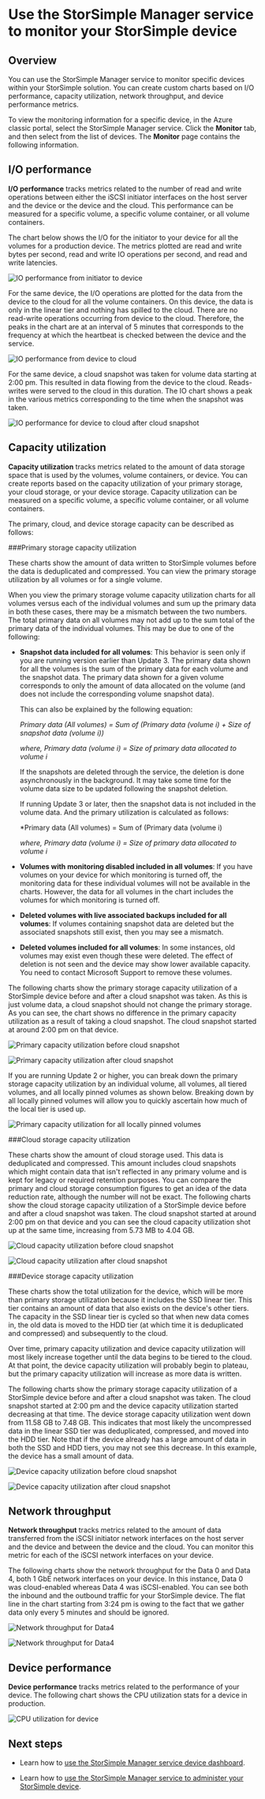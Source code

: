 <properties 
   pageTitle="Monitor your StorSimple device | Microsoft Azure"
   description="Describes how to use the StorSimple Manager service to monitor I/O performance, capacity utilization, network throughput, and device performance."
   services="storsimple"
   documentationCenter="NA"
   authors="alkohli"
   manager="carmonm"
   editor="" />
<tags 
   ms.service="storsimple"
   ms.devlang="NA"
   ms.topic="article"
   ms.tgt_pltfrm="NA"
   ms.workload="TBD"
   ms.date="08/16/2016"
   ms.author="alkohli" />

# <a name="use-the-storsimple-manager-service-to-monitor-your-storsimple-device"></a>Use the StorSimple Manager service to monitor your StorSimple device 

## <a name="overview"></a>Overview

You can use the StorSimple Manager service to monitor specific devices within your StorSimple solution. You can create custom charts based on I/O performance, capacity utilization, network throughput, and device performance metrics. 

To view the monitoring information for a specific device, in the Azure classic portal, select the StorSimple Manager service. Click the **Monitor** tab, and then select from the list of devices. The **Monitor** page contains the following information.

## <a name="io-performance"></a>I/O performance 

**I/O performance** tracks metrics related to the number of read and write operations between either the iSCSI initiator interfaces on the host server and the device or the device and the cloud. This performance can be measured for a specific volume, a specific volume container, or all volume containers.

The chart below shows the I/O for the initiator to your device for all the volumes for a production device. The metrics plotted are read and write bytes per second, read and write IO operations per second, and read and write latencies.

![IO performance from initiator to device](./media/storsimple-monitor-device/StorSimple_IO_Performance_For_InitiatorTODevice_For_AllVolumesM.png)

For the same device, the I/O operations are plotted for the data from the device to the cloud for all the volume containers. On this device, the data is only in the linear tier and nothing has spilled to the cloud. There are no read-write operations occurring from device to the cloud. Therefore, the peaks in the chart are at an interval of 5 minutes that corresponds to the frequency at which the heartbeat is checked between the device and the service. 

![IO performance from device to cloud](./media/storsimple-monitor-device/StorSimple_IO_Performance_For_DeviceTOCloud_For_AllVolumeContainersM.png)


For the same device, a cloud snapshot was taken for volume data starting at 2:00 pm. This resulted in data flowing from the device to the cloud. Reads-writes were served to the cloud in this duration. The IO chart shows a peak in the various metrics corresponding to the time when the snapshot was taken. 

![IO performance for device to cloud after cloud snapshot](./media/storsimple-monitor-device/StorSimple_IO_Performance_For_DeviceTOCloud_For_AllVolumeContainers2M.png)


## <a name="capacity-utilization"></a>Capacity utilization 

**Capacity utilization** tracks metrics related to the amount of data storage space that is used by the volumes, volume containers, or device. You can create reports based on the capacity utilization of your primary storage, your cloud storage, or your device storage. Capacity utilization can be measured on a specific volume, a specific volume container, or all volume containers.


The primary, cloud, and device storage capacity can be described as follows:

###<a name="primary-storage-capacity-utilization"></a>Primary storage capacity utilization
 
These charts show the amount of data written to StorSimple volumes before the data is deduplicated and compressed. You can view the primary storage utilization by all volumes or for a single volume.

When you view the primary storage volume capacity utilization charts for all volumes versus each of the individual volumes and sum up the primary data in both these cases, there may be a mismatch between the two numbers. The total primary data on all volumes may not add up to the sum total of the primary data of the individual volumes. This may be due to one of the following:

- **Snapshot data included for all volumes**: This behavior is seen only if you are running version earlier than Update 3. The primary data shown for all the volumes is the sum of the primary data for each volume and the snapshot data. The primary data shown for a given volume corresponds to only the amount of data allocated on the volume (and does not include the corresponding volume snapshot data).

    This can also be explained by the following equation:

    *Primary data (All volumes) = Sum of (Primary data (volume i) + Size of snapshot data (volume i))*
    
    *where, Primary data (volume i) = Size of primary data allocated to volume i*
 
    If the snapshots are deleted through the service, the deletion is done asynchronously in the background. It may take some time for the volume data size to be updated following the snapshot deletion. 

    If running Update 3 or later, then the snapshot data is not included in the volume data. And the primary utilization is calculated as follows:

    *Primary data (All volumes) = Sum of (Primary data (volume i)
    
    *where, Primary data (volume i) = Size of primary data allocated to volume i*
 
- **Volumes with monitoring disabled included in all volumes**: If you have volumes on your device for which monitoring is turned off, the monitoring data for these individual volumes will not be available in the charts. However, the data for all volumes in the chart includes the volumes for which monitoring is turned off. 
 
- **Deleted volumes with live associated backups included for all volumes**: If volumes containing snapshot data are deleted but the associated snapshots still exist, then you may see a mismatch.

- **Deleted volumes included for all volumes**: In some instances, old volumes may exist even though these were deleted. The effect of deletion is not seen and the device may show lower available capacity. You need to contact Microsoft Support to remove these volumes.

The following charts show the primary storage capacity utilization of a StorSimple device before and after a cloud snapshot was taken. As this is just volume data, a cloud snapshot should not change the primary storage. As you can see, the chart shows no difference in the primary capacity utilization as a result of taking a cloud snapshot. The cloud snapshot started at around 2:00 pm on that device.

![Primary capacity utilization before cloud snapshot](./media/storsimple-monitor-device/StorSimple_PrimaryCapacityUtil_For_AllVolumes2M.png)

![Primary capacity utilization after cloud snapshot](./media/storsimple-monitor-device/StorSimple_PrimaryCapacityUtil_For_AllVolumes1M.png)

If you are running Update 2 or higher, you can break down the primary storage capacity utilization by an individual volume, all volumes, all tiered volumes, and all locally pinned volumes as shown below. Breaking down by all locally pinned volumes will allow you to quickly ascertain how much of the local tier is used up.

![Primary capacity utilization for all locally pinned volumes](./media/storsimple-monitor-device/localvolumes.png)


###<a name="cloud-storage-capacity-utilization"></a>Cloud storage capacity utilization

These charts show the amount of cloud storage used. This data is deduplicated and compressed. This amount includes cloud snapshots which might contain data that isn't reflected in any primary volume and is kept for legacy or required retention purposes. You can compare the primary and cloud storage consumption figures to get an idea of the data reduction rate, although the number will not be exact. The following charts show the cloud storage capacity utilization of a StorSimple device before and after a cloud snapshot was taken. The cloud snapshot started at around 2:00 pm on that device and you can see the cloud capacity utilization shot up at the same time, increasing from 5.73 MB to 4.04 GB.

![Cloud capacity utilization before cloud snapshot](./media/storsimple-monitor-device/StorSimple_CloudCapacityUtil_For_AllVolumeContainers2M.png)

![Cloud capacity utilization after cloud snapshot](./media/storsimple-monitor-device/StorSimple_CloudCapacityUtil_For_AllVolumeContainers1M.png)


###<a name="device-storage-capacity-utilization"></a>Device storage capacity utilization

These charts show the total utilization for the device, which will be more than primary storage utilization because it includes the SSD linear tier. This tier contains an amount of data that also exists on the device's other tiers. The capacity in the SSD linear tier is cycled so that when new data comes in, the old data is moved to the HDD tier (at which time it is deduplicated and compressed) and subsequently to the cloud.

Over time, primary capacity utilization and device capacity utilization will most likely increase together until the data begins to be tiered to the cloud. At that point, the device capacity utilization will probably begin to plateau, but the primary capacity utilization will increase as more data is written.

The following charts show the primary storage capacity utilization of a StorSimple device before and after a cloud snapshot was taken. The cloud snapshot started at 2:00 pm and the device capacity utilization started decreasing at that time. The device storage capacity utilization went down from 11.58 GB to 7.48 GB. This indicates that most likely the uncompressed data in the linear SSD tier was deduplicated, compressed, and moved into the HDD tier. Note that if the device already has a large amount of data in both the SSD and HDD tiers, you may not see this decrease. In this example, the device has a small amount of data.

![Device capacity utilization before cloud snapshot](./media/storsimple-monitor-device/StorSimple_DeviceCapacityUtil2M.png)

![Device capacity utilization after cloud snapshot](./media/storsimple-monitor-device/StorSimple_DeviceCapacityUtil1M.png)


## <a name="network-throughput"></a>Network throughput

**Network throughput** tracks metrics related to the amount of data transferred from the iSCSI initiator network interfaces on the host server and the device and between the device and the cloud. You can monitor this metric for each of the iSCSI network interfaces on your device.

The following charts show the network throughput for the Data 0 and Data 4, both 1 GbE network interfaces on your device. In this instance, Data 0 was cloud-enabled whereas Data 4 was iSCSI-enabled. You can see both the inbound and the outbound traffic for your StorSimple device. The flat line in the chart starting from 3:24 pm is owing to the fact that we gather data only every 5 minutes and should be ignored. 

![Network throughput for Data4](./media/storsimple-monitor-device/StorSimple_NetworkThroughput_Data0M.png)

![Network throughput for Data4](./media/storsimple-monitor-device/StorSimple_NetworkThroughput_Data4M.png)


## <a name="device-performance"></a>Device performance 

**Device performance** tracks metrics related to the performance of your device. The following chart shows the CPU utilization stats for a device in production.

![CPU utilization for device](./media/storsimple-monitor-device/StorSimple_DeviceMonitor_DevicePerformance1M.png)

## <a name="next-steps"></a>Next steps

- Learn how to [use the StorSimple Manager service device dashboard](storsimple-device-dashboard.md).

- Learn how to [use the StorSimple Manager service to administer your StorSimple device](storsimple-manager-service-administration.md).
